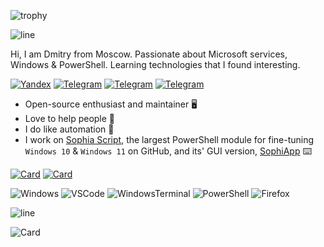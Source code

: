 ![trophy](https://github-profile-trophy.vercel.app/?username=farag2&theme=darkhub&no-bg=true&no-frame=true)

![line](https://capsule-render.vercel.app/api?type=rect&color=gradient&height=1)

Hi, I am Dmitry from Moscow. Passionate about Microsoft services, Windows & PowerShell. Learning technologies that I found interesting.

[telegram-news-badge]: https://img.shields.io/badge/Sophia%20News-Telegram-blue?style=flat&logo=Telegram
[telegram-news]: https://t.me/sophianews
[telegram-group]: https://t.me/sophia_chat
[telegram-group-badge]: https://img.shields.io/badge/Sophia%20Chat-Telegram-blue?style=flat&logo=Telegram
  
[![Yandex](https://img.shields.io/badge/-nefedovds@ya.ru-F9DB60?style=flat-square&logo=Yandex&logoColor=FF3333)](mailto:nefedovds@ya.ru) [![Telegram](https://img.shields.io/badge/Telegram-blue?style=flat-square&logo=Telegram)](https://t.me/sanctuary_d) [![Telegram][telegram-news-badge]][telegram-news] [![Telegram][telegram-group-badge]][telegram-group]

* Open-source enthusiast and maintainer :desktop_computer:
* Love to help people :electric_plug:
* I do like automation 🤖
* I work on [Sophia Script](https://github.com/farag2/Sophia-Script-for-Windows), the largest PowerShell module for fine-tuning `Windows 10` & `Windows 11` on GitHub, and its' GUI version, [SophiApp](https://github.com/Sophia-Community/SophiApp) :keyboard: 

[![Card](https://github-readme-stats-git-masterrstaa-rickstaa.vercel.app/api/pin?username=farag2&repo=Sophia-Script-for-Windows&show_owner=true&bg_color=22272E&text_color=9F9F9F&title_color=9F9F9F&icon_color=9F9F9F)](https://github.com/farag2/Sophia-Script-for-Windows)
[![Card](https://github-readme-stats-git-masterrstaa-rickstaa.vercel.app/api/pin?username=Sophia-Community&repo=SophiApp&show_owner=true&bg_color=22272E&text_color=9F9F9F&title_color=9F9F9F&icon_color=9F9F9F)](https://github.com/Sophia-Community/SophiApp)

![Windows](https://img.shields.io/badge/Windows%2011-0078D6.svg?&style=for-the-badge&logo=windows%2011&logoColor=white)
![VSCode](https://img.shields.io/badge/visual%20studio%20code-007ACC.svg?&style=for-the-badge&logo=visual-studio-code&logoColor=white)
![WindowsTerminal](https://img.shields.io/badge/Windows%20Terminal-4D4D4D.svg?&style=for-the-badge&logo=windows-terminal&logoColor=white)
![PowerShell](https://img.shields.io/badge/PowerShell-5391FE.svg?&style=for-the-badge&logo=powershell&logoColor=white)
![Firefox](https://img.shields.io/badge/Firefox-FF7139.svg?&style=for-the-badge&logo=firefox&logoColor=white)

![line](https://capsule-render.vercel.app/api?type=rect&color=gradient&height=1)

![Card](https://github-readme-stats-git-masterrstaa-rickstaa.vercel.app/api?username=farag2&count_private=false&show_icons=true&bg_color=22272E&text_color=9F9F9F)
